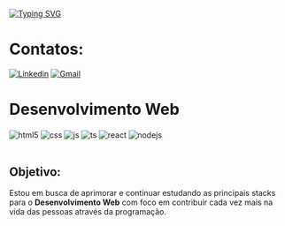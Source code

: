 [![Typing SVG](https://readme-typing-svg.demolab.com?font=Roboto&weight=900&duration=2000&size=32&pause=1000&color=00FF7F&width=435&lines=Olá,+sou+o+Wesley+da+Silva;Seja+muito+bem+vindo(a))](https://git.io/typing-svg)

# Contatos:
[![Linkedin](https://img.shields.io/badge/LinkedIn-0077B5?style=for-the-badge&logo=linkedin&logoColor=white)](https://www.linkedin.com/in/wesleysv19/)
[![Gmail](https://img.shields.io/badge/Gmail-D14836?style=for-the-badge&logo=gmail&logoColor=white)](https://wesleyysilvaa1912@gmail.com)

# Desenvolvimento Web
<div style="display: inline_block">
  <img align="center" alt="html5" src="https://img.shields.io/badge/HTML5-E34F26?style=for-the-badge&logo=html5&logoColor=white" />
  <img align="center" alt="css" src="https://img.shields.io/badge/CSS3-1572B6?style=for-the-badge&logo=css3&logoColor=white" />
  <img align="center" alt="js" src="https://img.shields.io/badge/JavaScript-F7DF1E?style=for-the-badge&logo=javascript&logoColor=black" />
  <img align="center" alt="ts" src="https://img.shields.io/badge/TypeScript-007ACC?style=for-the-badge&logo=typescript&logoColor=white" />
  <img align="center" alt="react" src="https://img.shields.io/badge/React-20232A?style=for-the-badge&logo=react&logoColor=61DAFB" />
  <img align="center" alt="nodejs" src="https://img.shields.io/badge/Node.js-43853D?style=for-the-badge&logo=node.js&logoColor=white" />
</div><br/>


## Objetivo:
Estou em busca de aprimorar e continuar estudando as principais stacks para o **Desenvolvimento Web** com foco em contribuir cada vez mais na vida das pessoas através da programação.



